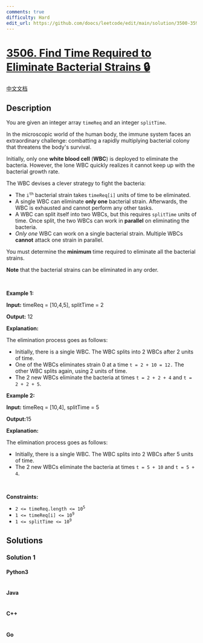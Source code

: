 ```yaml
---
comments: true
difficulty: Hard
edit_url: https://github.com/doocs/leetcode/edit/main/solution/3500-3599/3506.Find%20Time%20Required%20to%20Eliminate%20Bacterial%20Strains/README_EN.md
---
```


<!-- problem:start -->

# [3506. Find Time Required to Eliminate Bacterial Strains 🔒](https://leetcode.com/problems/find-time-required-to-eliminate-bacterial-strains)

[中文文档](/solution/3500-3599/3506.Find%20Time%20Required%20to%20Eliminate%20Bacterial%20Strains/README.md)

## Description

<!-- description:start -->

<p>You are given an integer array <code>timeReq</code> and an integer <code>splitTime</code>.</p>

<p>In the microscopic world of the human body, the immune system faces an extraordinary challenge: combatting a rapidly multiplying bacterial colony that threatens the body&#39;s survival.</p>

<p>Initially, only one <strong>white blood cell</strong> (<strong>WBC</strong>) is deployed to eliminate the bacteria. However, the lone WBC quickly realizes it cannot keep up with the bacterial growth rate.</p>

<p>The WBC devises a clever strategy to fight the bacteria:</p>

<ul>
	<li>The <code>i<sup>th</sup></code> bacterial strain takes <code>timeReq[i]</code> units of time to be eliminated.</li>
	<li>A single WBC can eliminate <strong>only one</strong> bacterial strain. Afterwards, the WBC is exhausted and cannot perform any other tasks.</li>
	<li>A WBC can split itself into two WBCs, but this requires <code>splitTime</code> units of time. Once split, the two WBCs can work in <strong>parallel</strong> on eliminating the bacteria.</li>
	<li><em>Only one</em> WBC can work on a single bacterial strain. Multiple WBCs <strong>cannot</strong> attack one strain in parallel.</li>
</ul>

<p>You must determine the <strong>minimum</strong> time required to eliminate all the bacterial strains.</p>

<p><strong>Note</strong> that the bacterial strains can be eliminated in any order.</p>

<p>&nbsp;</p>
<p><strong class="example">Example 1:</strong></p>

<div class="example-block">
<p><strong>Input:</strong> <span class="example-io">timeReq = [10,4,5], splitTime = 2</span></p>

<p><strong>Output:</strong> <span class="example-io">12</span></p>

<p><strong>Explanation:</strong></p>

<p>The elimination process goes as follows:</p>

<ul>
	<li>Initially, there is a single WBC. The WBC splits into 2 WBCs after 2 units of time.</li>
	<li>One of the WBCs eliminates strain 0 at a time <code>t = 2 + 10 = 12.</code> The other WBC splits again, using 2 units of time.</li>
	<li>The 2 new WBCs eliminate the bacteria at times <code>t = 2 + 2 + 4</code> and <code>t = 2 + 2 + 5</code>.</li>
</ul>
</div>

<p><strong class="example">Example 2:</strong></p>

<div class="example-block">
<p><strong>Input:</strong> <span class="example-io">timeReq = [10,4], splitTime = 5</span></p>

<p><strong>Output:</strong>15</p>

<p><strong>Explanation:</strong></p>

<p>The elimination process goes as follows:</p>

<ul>
	<li>Initially, there is a single WBC. The WBC splits into 2 WBCs after 5 units of time.</li>
	<li>The 2 new WBCs eliminate the bacteria at times <code>t = 5 + 10</code> and <code>t = 5 + 4</code>.</li>
</ul>
</div>

<p>&nbsp;</p>
<p><strong>Constraints:</strong></p>

<ul>
	<li><code>2 &lt;= timeReq.length &lt;= 10<sup>5</sup></code></li>
	<li><code>1 &lt;= timeReq[i] &lt;= 10<sup>9</sup></code></li>
	<li><code>1 &lt;= splitTime &lt;= 10<sup>9</sup></code></li>
</ul>

<!-- description:end -->

## Solutions

<!-- solution:start -->

### Solution 1

<!-- tabs:start -->

#### Python3

```python

```

#### Java

```java

```

#### C++

```cpp

```

#### Go

```go

```

<!-- tabs:end -->

<!-- solution:end -->

<!-- problem:end -->
